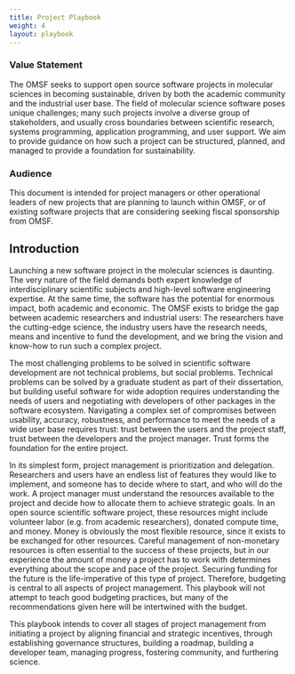 ```yaml
---
title: Project Playbook
weight: 4
layout: playbook
---
```


### Value Statement
The OMSF seeks to support open source software projects in molecular sciences in becoming sustainable, driven by both the academic community and the industrial user base. The field of molecular science software poses unique challenges; many such projects involve a diverse group of stakeholders, and usually cross boundaries between scientific research, systems programming, application programming, and user support. We aim to provide guidance on how such a project can be structured, planned, and managed to provide a foundation for sustainability.

### Audience 
This document is intended for project managers or other operational leaders of new projects that are planning to launch within OMSF, or of existing software projects that are considering seeking fiscal sponsorship from OMSF.

## Introduction
Launching a new software project in the molecular sciences is daunting. The very nature of the field demands both expert knowledge of interdisciplinary scientific subjects and high-level software engineering expertise. At the same time, the software has the potential for enormous impact, both academic and economic. The OMSF exists to bridge the gap between academic researchers and industrial users: The researchers have the cutting-edge science, the industry users have the research needs, means and incentive to fund the development, and we bring the vision and know-how to run such a complex project.

The most challenging problems to be solved in scientific software development are not technical problems, but social problems. Technical problems can be solved by a graduate student as part of their dissertation, but building useful software for wide adoption requires understanding the needs of users and negotiating with developers of other packages in the software ecosystem. Navigating a complex set of compromises between usability, accuracy, robustness, and performance to meet the needs of a wide user base requires trust: trust between the users and the project staff, trust between the developers and the project manager. Trust forms the foundation for the entire project.

In its simplest form, project management is prioritization and delegation. Researchers and users have an endless list of features they would like to implement, and someone has to decide where to start, and who will do the work. A project manager must understand the resources available to the project and decide how to allocate them to achieve strategic goals. In an open source scientific software project, these resources might include volunteer labor (e.g. from academic researchers), donated compute time, and money. Money is obviously the most flexible resource, since it exists to be exchanged for other resources. Careful management of non-monetary resources is often essential to the success of these projects, but in our experience the amount of money a project has to work with determines everything about the scope and pace of the project. Securing funding for the future is the life-imperative of this type of project. Therefore, budgeting is central to all aspects of project management. This playbook will not attempt to teach good budgeting practices, but many of the recommendations given here will be intertwined with the budget. 

This playbook intends to cover all stages of project management from initiating a project by aligning financial and strategic incentives, through establishing governance structures, building a roadmap, building a developer team, managing progress, fostering community, and furthering science.
